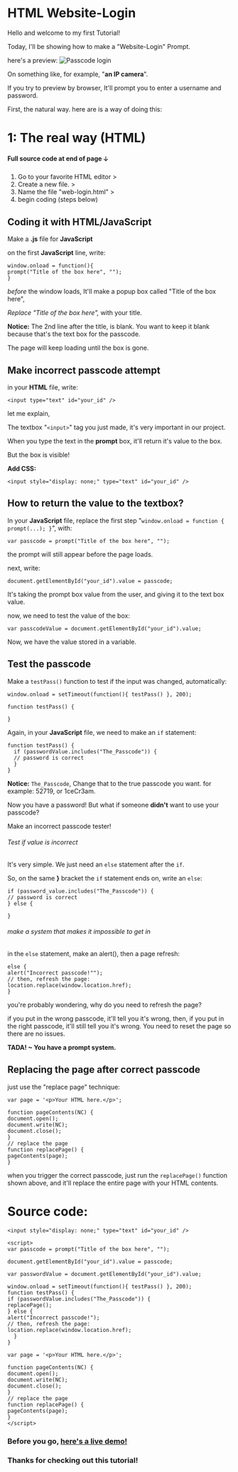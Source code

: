 # HTML Website-Login

Hello and welcome to my first Tutorial!

Today, I'll be showing how to make a "Website-Login" Prompt.

here's a preview:
![Passcode login](https://user-images.githubusercontent.com/88277347/127772493-124be5d7-a863-4923-8be8-b9f02c48acad.png)


On something like, for example, "**an IP camera**".

If you try to preview by browser, It'll prompt you to 
enter a username and password.


First, the natural way. here are is a way of doing this:

# 1: The real way (HTML)

#### Full source code at end of page 🡣

1. Go to your favorite HTML editor >
2. Create a new file. >
3. Name the file "web-login.html" >
4. begin coding (steps below)

## Coding it with HTML/JavaScript
Make a **.js** file for **JavaScript**

on the first **JavaScript** line, write:
```
window.onload = function(){
prompt("Title of the box here", "");
}
```

_before_ the window loads, It'll make a popup box called "Title of the box here",

_Replace "Title of the box here",_ with your title.

**Notice:** The 2nd line after the title, is blank. You want to keep it blank because that's the text box for the passcode.

The page will keep loading until the box is gone.

## Make incorrect passcode attempt

in your **HTML** file, write:
```
<input type="text" id="your_id" />
```

let me explain,

The textbox "`<input>`" tag you just made, it's very important in our project. 

When you type the text in the **prompt** box, it'll return it's value to the box.

But the box is visible! 

**Add CSS:** 

```
<input style="display: none;" type="text" id="your_id" />
```

## How to return the value to the textbox?

In your **JavaScript** file, replace the first step "`window.onload = function { prompt(...); }`",
with: 
```
var passcode = prompt("Title of the box here", "");
```
the prompt will still appear before the page loads.

next, write:
```
document.getElementById("your_id").value = passcode;
```
It's taking the prompt box value from the user, and giving it to the text box value.

now, we need to test the value of the box:
```
var passcodeValue = document.getElementById("your_id").value;
```
Now, we have the value stored in a variable.

## Test the passcode
Make a `testPass()` function to test if the input was changed, automatically:
```
window.onload = setTimeout(function(){ testPass() }, 200);

function testPass() {

}
```
Again, in your **JavaScript** file, we need to make an `if` statement:
```
function testPass() {
  if (passwordValue.includes("The_Passcode")) {
  // password is correct
  }
}
```
**Notice:** `The_Passcode`, Change that to the true passcode you want. for example: 52719, or 1ceCr3am.

Now you have a password! But what if someone **didn't** want to use your passcode?

Make an incorrect passcode tester!

###### Test if value is incorrect

It's very simple. We just need an `else` statement after the `if`.

So, on the same **}** bracket the `if` statement ends on, write an `else`:
```
if (password_value.includes("The_Passcode")) {
// password is correct
} else {

}
```
###### make a system that makes it impossible to get in

in the `else` statement, make an alert(), then a page refresh:
```
else {
alert("Incorrect passcode!"");
// then, refresh the page:
location.replace(window.location.href);
}
```
you're probably wondering, why do you need to refresh the page?

if you put in the wrong passcode, it'll tell you it's wrong, 
then, if you put in the right passcode, it'll still tell you it's wrong.
You need to reset the page so there are no issues.

**TADA! ~ You have a prompt system.**

## Replacing the page after correct passcode

just use the "replace page" technique:
```
var page = '<p>Your HTML here.</p>';

function pageContents(NC) {
document.open();
document.write(NC);
document.close();
}
// replace the page
function replacePage() {
pageContents(page);
}
```
when you trigger the correct passcode, just run the `replacePage()` function shown above, and it'll replace the entire page with your HTML contents.

# Source code:
```
<input style="display: none;" type="text" id="your_id" />

<script>
var passcode = prompt("Title of the box here", "");

document.getElementById("your_id").value = passcode;

var passwordValue = document.getElementById("your_id").value;

window.onload = setTimeout(function(){ testPass() }, 200);
function testPass() {
if (passwordValue.includes("The_Passcode")) {
replacePage();
} else {
alert("Incorrect passcode!");
// then, refresh the page:
location.replace(window.location.href);
  }
}

var page = '<p>Your HTML here.</p>';

function pageContents(NC) {
document.open();
document.write(NC);
document.close();
}
// replace the page
function replacePage() {
pageContents(page);
}
</script>
```

### Before you go, [here's a live demo!](https://web-login-demo.w3spaces.com/index.html?bypass-cache=1627829062)


### Thanks for checking out this tutorial!
